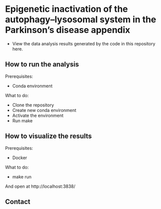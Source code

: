 # Epigenetic inactivation of the autophagy–lysosomal system in the Parkinson’s disease appendix



- View the data analysis results generated by the code in this repository here.

## How to run the analysis

Prerequisites:

- Conda environment

What to do:

- Clone the repository
- Create new conda environment
- Activate the environment
- Run make

## How to visualize the results

Prerequisites:

- Docker 

What to do:

- make run

And open at http://localhost:3838/

## Contact

